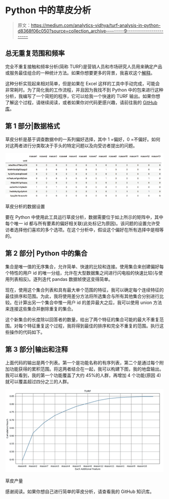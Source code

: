 # Python 中的草皮分析

> 原文：<https://medium.com/analytics-vidhya/turf-analysis-in-python-d8368f06c050?source=collection_archive---------9----------------------->

## 总无重复范围和频率

完全不重复接触和频率分析(简称 TURF)是营销人员和市场研究人员用来确定产品或服务最佳组合的一种统计方法。如果你想要更多的背景，我喜欢这个[解释](https://conjointly.com/blog/turf-analysis/)。

这种分析实现起来相对简单，但是如果在 Excel 这样的工具中手动完成，可能会非常耗时。为了简化我的工作流程，并且因为我找不到 Python 中的包来进行这种分析，我编写了一个简短的程序，它可以给我一个快速的 TURF 输出。如果你想了解这个过程，请继续阅读，或者如果你对代码更感兴趣，请前往我的 [GitHub 库](https://github.com/nhcamp/TURF_Analysis)。

## 第 1 部分|数据格式

草皮分析是基于调查数据中的一系列偏好选择，其中 1 =偏好，0 =不偏好。如何对这两者进行分类取决于手头的特定问题以及向受访者提出的问题。

![](img/f5d6f285d4f5b405f87059e59e933a2e.png)

草皮分析的数据设置

要在 Python 中使用此工具运行草皮分析，数据需要位于如上所示的矩阵中，其中每个唯一 id 都与所有要素的偏好相关联(此处标记为原因)。该问题的设置允许受访者选择他们喜欢的多个选项。在这个分析中，假设这个偏好在所有选择中是相等的。

## 第 2 部分| Python 中的集合

集合是唯一值的无序集合，允许简单、快速的比较和连接。使用集合来创建偏好每个特性的用户 id 的唯一分组，允许在大型数据集之间进行闪电般的快速比较(与使用列表相反)。逐列迭代 pandas 数据帧使这变得简单。

现在，使用这个集合列表和具有最大单个范围的特征，我可以确定每个连续特征的最佳排序和范围。为此，我将使用差分方法将所选集合与所有其他集合分别进行比较。在计算出另一个集合中惟一用户 id 的差异最大之后，我可以使用 union 方法来连接这些集合并删除重复的集合。

这个新集合的长度除以回答者的数量，给出了两个特征的集合可能的最大不重复范围。对每个特征重复这个过程，我将得到最佳的排序和完全不重复的范围。执行这些操作的代码如下。

## 第 3 部分|输出和注释

上面代码的输出是两个列表。第一个是功能名称的有序列表，第二个是通过每个附加功能获得的累积范围。将这两者结合在一起，我可以构建下图，我的地盘输出。我可以看到，我的第一个功能覆盖了大约 45%的人群，再增加 4 个功能(原因 4)就可以覆盖超过四分之三的人群。

![](img/579feaa9c5124b08e48b8d3924a442f1.png)

草皮产量

感谢阅读。如果你想自己进行简单的草皮分析，请查看我的 GitHub 知识库。